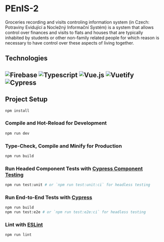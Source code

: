 # PEnIS-2
Groceries recording and visits controling information system (in Czech: Potraviny Evidující a Nocležný Informační Systém) 
is a system that allows control over finances and visits to flats and houses that are typically inhabited by students or other non-family related people 
for which reason is necessary to have control over these aspects of living together.

## Technologies
![Firebase](https://img.shields.io/badge/-Firebase-informational?style=for-the-badge&logo=Firebase&logoColor=white&logoColor=FFCA28&color=black)
![Typescript](https://img.shields.io/badge/-Typescript-informational?style=for-the-badge&logo=Typescript&logoColor=white&logoColor=3178C6&color=black)
![Vue.js](https://img.shields.io/badge/-Vue.js-informational?style=for-the-badge&logo=Vue.js&logoColor=white&logoColor=3178C6&color=black)
![Vuetify](https://img.shields.io/badge/-Vuetify-informational?style=for-the-badge&logo=Vuetify&logoColor=white&logoColor=1867C0&color=black)
![Cypress](https://img.shields.io/badge/-Cypress-informational?style=for-the-badge&logo=Cypress&logoColor=white&logoColor=17202C&color=black)
---


## Project Setup

```sh
npm install
```

### Compile and Hot-Reload for Development

```sh
npm run dev
```

### Type-Check, Compile and Minify for Production

```sh
npm run build
```

### Run Headed Component Tests with [Cypress Component Testing](https://on.cypress.io/component)

```sh
npm run test:unit # or `npm run test:unit:ci` for headless testing
```

### Run End-to-End Tests with [Cypress](https://www.cypress.io/)

```sh
npm run build
npm run test:e2e # or `npm run test:e2e:ci` for headless testing
```

### Lint with [ESLint](https://eslint.org/)

```sh
npm run lint
```
